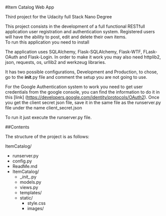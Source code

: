 #Item Catalog Web App

Third project for the Udacity full Stack Nano Degree

This project consists in the development of a full functional RESTfull 
application user registration and authentication system. Registered users
will have the ability to post, edit and delete their own items.  
To run this application you need to install 

The application uses SQLAlchemy, Flask-SQLAlchemy, Flask-WTF, FLask-OAuth and 
Flask-Login. In order to make it work you may also need httplib2, json,
requests, os, urllib2 and werkzeug libraries. 

It has two possible configurations, Development and Production, to chose, go
to the __init__.py file and comment the setup you are not going to use.

For the Google Authentication system to work you need to get user credentials 
from the google console, you can find the information to do it in this [link]
(https://developers.google.com/identity/protocols/OAuth2).
Once you get the client secret json file, save it in the same file as the 
runserver.py file under the name client_secret.json 

To run it just execute the runserver.py file.

 
##Contents 

The structure of the project is as follows:

ItemCatalog/
 * runserver.py
 * config.py
 * ReadMe.md  
 * ItemCatalog/
   * \__init\__.py
   * models.py
   * views.py
   * templates/
   * static/
      * style.css
      * images/
